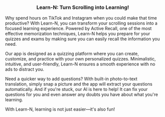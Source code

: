 <h3 align="center">Learn-N: Turn Scrolling into Learning!</h3>

Why spend hours on TikTok and Instagram when you could make that time productive? With Learn-N, you can transform your scrolling sessions into a focused learning experience. Powered by Active Recall, one of the most effective memorization techniques, Learn-N helps you prepare for your quizzes and exams by making sure you can easily recall the information you need.

Our app is designed as a quizzing platform where you can create, customize, and practice with your own personalized quizzes. Minimalistic, intuitive, and user-friendly, Learn-N ensures a smooth experience with no ads to distract you.

Need a quicker way to add questions? With built-in photo-to-text translation, simply snap a picture and the app will extract your questions automatically. And if you're stuck, our AI is here to help! It can fix your questions for you and even answer any doubts you have about what you're learning.

With Learn-N, learning is not just easier—it's also fun!
